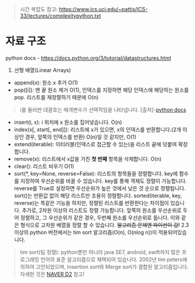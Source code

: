 > 시간 복잡도 참고: https://www.ics.uci.edu/~pattis/ICS-33/lectures/complexitypython.txt

# 자료 구조
python docs - https://docs.python.org/3/tutorial/datastructures.html

1. 선형 배열(Linear Arrays)
- append(x): 원소 x 추가 O(1)
- pop([i]): 맨 끝 원소 제거 O(1), 인덱스를 지정하면 해당 인덱스에 해당하는 원소를 pop. 리스트를 재정렬하기 때문에 O(n)
> i를 둘러싼 대괄호는 매개변수가 선택적임을 나타냅니다. [출처]-[python docs](https://docs.python.org/ko/3/tutorial/datastructures.html)
- insert(i, x): i 위치에 x 원소를 집어넣습니다.  O(n)
- index(x[, start[, end]]): 리스트에 x가 있으면, x의 인덱스를 반환합니다.(2개 이상인 경우, 앞쪽의 인덱스를 반환) O(n)일 것 같지만, O(1)
- extend(iterable): 이터러블(인덱스로 접근할 수 있는)을 리스트 끝에 덧붙여 확장합니다.
- remove(x): 리스트에서 x값을 가진 <b>첫 번째</b> 항목을 삭제합니다. O(n)
- clear(): 리스트 비우기 O(1)
- sort(*, key=None, reverse=False): 리스트의 항목들을 정렬합니다. key에 함수를 지정하여 우선순위를 바꿀 수 있습니다. key를 통해 객체도 정렬이 가능합니다. reverse를 True로 설정하면 우선순위가 높은 것에서 낮은 것 순으로 정렬됩니다. sort()는 반환값 없이 해당 리스트만 조용히 정렬합니다. sorted(iterable, key, reverse)는 똑같은 기능을 하지만, 정렬된 리스트를 반환한다는 차이점이 있습니다. 추가로, 2차원 이상의 리스트도 정렬 가능합니다. 앞쪽의 원소를 우선순위로 두어 정렬하고, 그 우선순위가 같은 경우, 두번째 원소를 우선순위로 둡니다. 이와 같은 형식으로 고차원 배열을 정렬 할 수 있습니다.  ~~알고리즘 문제엔 파이썬이 갑!~~ 2.3이상의 python 버전에서는 tim sort 알고리즘(O(n), O(nlog n))이 적용되어있습니다.
> tim sort(팀 정렬): python뿐만 아니라 java SE7, android, swift까지 많은 프로그래밍 언어의 표준 알고리즘으로 채택되어 있습니다. 2002년 tim peters에 의하여 고안되었으며, Insertion sort와 Merge sort가 결합된 알고리즘입니다. 자세한 것은 [NAVER D2](https://d2.naver.com/helloworld/0315536) 참고!
